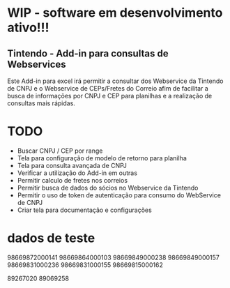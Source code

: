 # WIP - software em desenvolvimento ativo!!!

## Tintendo - Add-in para consultas de Webservices
Este Add-in para excel irá permitir a consultar dos Webservice da Tintendo de CNPJ e o Webservice de CEPs/Fretes do Correio afim de facilitar a busca de informações por CNPJ e CEP para planilhas e a realização de consultas mais rápidas.

# TODO

* Buscar CNPJ / CEP por range
* Tela para configuração de modelo de retorno para planilha
* Tela para consulta avançada de CNPJ
* Verificar a utilização do Add-in em outras 
* Permitir calculo de fretes nos correios
* Permitir busca de dados do sócios no Webservice da Tintendo
* Permitir o uso de token de autenticação para consumo do WebService de CNPJ
* Criar tela para documentação e configurações


# dados de teste
98669872000141
98669864000103
98669849000238
98669849000157
98669831000236
98669831000155
98669815000162

89267020
89069258